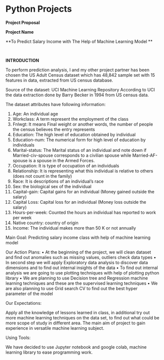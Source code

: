# Python Projects
 
**Project Proposal**

**Project Name**

**To Predict Salary Income with The Help of Machine Learning Model **


 

**INTRODUCTION**

To perform prediction analysis, I and my other project partner has been chosen the US Adult Census dataset which has 48,842 sample set with 15 features in data, extracted from US census database.

Source of the dataset: UCI Machine Learning Repository 
According to UCI the data extraction done by Barry Becker in 1994 from US census data.

The dataset attributes have following information:

1.	Age: An individual age 
2.	Workclass: A term represent the employment of the class
3.	Fnlwgt: It means Final weight or another words, the number of people the census believes the entry represents
4.	Education: The high level of education obtained by individual
5.	Education-num: The numerical form for high level of education by individuals
6.	Marital-status: The Marital status of an individual and note down if Married-civ-spouse corresponds to a civilian spouse while Married-AF-spouse is a spouse in the Armed Forces.
7.	Occupation: It is type of occupation of an individuals
8.	Relationship: It is representing what this individual is relative to others (does not count in the family) 
9.	Race: It is descriptions of an individual’s race
10.	Sex: the biological sex of the individual
11.	Capital-gain: Capital gains for an individual (Money gained outside the salary)
12.	Capital Loss: Capital loss for an individual (Money loss outside the salary)
13.	Hours-per-week: Counted the hours an individual has reported to work per week
14.	Native country: country of origin 
15.	Income: The individual makes more than 50 K or not annually

Main Goal: Predicting salary income class with help of machine learning model

Our Action Plans: 
•	At the beginning of the project, we will clean dataset and find out anomalies such as missing values, outliers check data types
•	In second step we will apply Exploratory data analysis to discover data dimensions and to find out internal insights of the data
•	To find out internal analysis we are going to use plotting techniques with help of plotting python library 
•	We are planning to use Decision tree and Regression machine learning techniques and these are the supervised learning techniques
•	We are also planning to use Grid search CV to find out the best hyper parameter of the model

Our Expectations:

Apply all the knowledge of lessons learned in class, in additional try out more machine learning techniques on the data set, to find out what could be more scope of study in different area.
The main aim of project to gain experience in versatile machine learning subject.

Using Tools:

We have decided to use Jupyter notebook and google colab, machine learning library to ease programming work.











